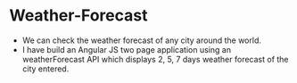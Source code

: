 # Weather-Forecast

* We can check the weather forecast of any city around the world. 
* I have build an Angular JS two page application using an weatherForecast API which displays 2, 5, 7 days weather forecast of the city entered.


